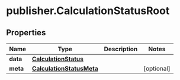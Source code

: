 # publisher.CalculationStatusRoot

## Properties

Name | Type | Description | Notes
------------ | ------------- | ------------- | -------------
**data** | [**CalculationStatus**](CalculationStatus.md) |  | 
**meta** | [**CalculationStatusMeta**](CalculationStatusMeta.md) |  | [optional] 


